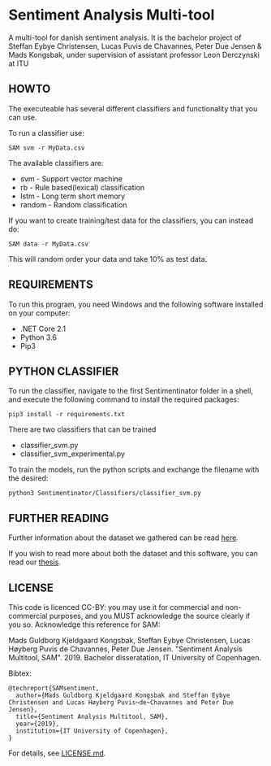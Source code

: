 # Sentiment Analysis Multi-tool
A multi-tool for danish sentiment analysis. It is the bachelor project of Steffan Eybye Christensen, Lucas Puvis de Chavannes, Peter Due Jensen & Mads Kongsbak, under supervision of assistant professor Leon Derczynski at ITU

## HOWTO

The executeable has several different classifiers and functionality that you can use.

To run a classifier use:

```
SAM svm -r MyData.csv
```

The available classifiers are:
* svm - Support vector machine
* rb - Rule based(lexical) classification
* lstm - Long term short memory 
* random - Random classification

If you want to create training/test data for the classifiers, you can instead do:
```
SAM data -r MyData.csv
```
This will random order your data and take 10% as test data.


## REQUIREMENTS
To run this program, you need Windows and the following software installed on your computer:
* .NET Core 2.1
* Python 3.6
* Pip3

## PYTHON CLASSIFIER
To run the classifier, navigate to the first Sentimentinator folder in a shell, and execute the following command to install the required packages:
```
pip3 install -r requirements.txt
```
There are two classifiers that can be trained
* classifier_svm.py
* classifier_svm_experimental.py

To train the models, run the python scripts and exchange the filename with the desired:
```
python3 Sentimentinator/Classifiers/classifier_svm.py
```

## FURTHER READING
Further information about the dataset we gathered can be read [here](https://github.com/steffan267/Sentiment-Analysis-on-Danish-Social-Media).

If you wish to read more about both the dataset and this software, you can read our [thesis](https://github.com/lucaspuvis/SAM/blob/master/Thesis.pdf).

## LICENSE
This code is licenced CC-BY: you may use it for commercial and non-commercial purposes, and you MUST acknowledge the source clearly if you so. Acknowledge this reference for SAM:

Mads Guldborg Kjeldgaard Kongsbak, Steffan Eybye Christensen, Lucas Høyberg Puvis de Chavannes, Peter Due Jensen. "Sentiment Analysis Multitool, SAM". 2019. Bachelor disseratation, IT University of Copenhagen.

Bibtex:
```
@techreport{SAMsentiment,
  author={Mads Guldborg Kjeldgaard Kongsbak and Steffan Eybye Christensen and Lucas Høyberg Puvis~de~Chavannes and Peter Due Jensen},
  title={Sentiment Analysis Multitool, SAM},
  year={2019},
  institution={IT University of Copenhagen},
}
```




For details, see [LICENSE.md](LICENSE.md).
